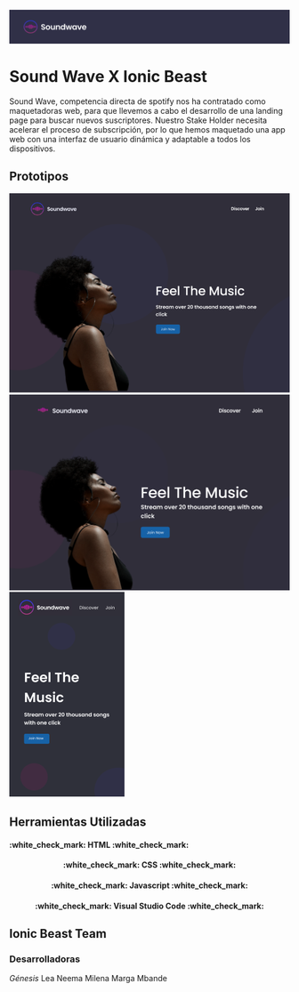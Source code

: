 ![Proyecto Sound Wave por Ionic Beast ](/src/assets/PortadaReadme.png)
# Sound Wave X Ionic Beast

Sound Wave, competencia directa de spotify nos ha contratado como maquetadoras web, para que llevemos a cabo el desarrollo de una landing page para buscar nuevos suscriptores. 
Nuestro Stake Holder necesita acelerar el proceso de subscripción, por lo que hemos maquetado una app web con una interfaz de usuario dinámica y adaptable a todos los dispositivos.

## Prototipos
![Desktop](/src/assets/Desktop.png)
![Tablet](/src/assets/Tablet.png)
![Movil](/src/assets/Mobile.png)

## Herramientas Utilizadas
 
 <h4 align="justify">
:white_check_mark: HTML :white_check_mark:
</h4>
<h4 align="center">
:white_check_mark: CSS :white_check_mark: 
</h4>
<h4 align="center">
:white_check_mark: Javascript :white_check_mark:
</h4>
<h4 align="center">
:white_check_mark: Visual Studio Code :white_check_mark:
</h4>
<h4 align="center"
:white_check_mark: Git / Github :white_check_mark:
</h4>

## Ionic Beast Team
### Desarrolladoras

*Génesis*
Lea
Neema
Milena
Marga Mbande




  
   